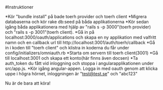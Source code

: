 #Instruktioner

*Kör "bundle install" på bade toerh provider och toerh client
*Migrera databaserna och kör rake db:seed på båda applikationerna
*Kör sedan igång båda applikationera med hjälp av "rails s -p 3000"(toerh provider) och "rails s -p 3001"(toerh client).
*Gå in på localhost:3000/oauth/applications och skapa en ny applikation med valfritt namn och en callback url till http://localhost:3001/auth/toerh/callback
*Gå in i koden till "toerh client" och klistra in koderna du får under config/initializers/omniauth.rb
*Starta om servern till toerh client(3001)
*Gå till localhost:3001 och skapa ett konto(här finns även docsen)
*Ta auth_token du fått vid inloggning och stoppa i angularapplikationen under src/app.js.
*Kör igång angular-appen. Logga in med oauth genom att klicka uppe i högra hörnet, inloggningen är "test@test.se" och "abc123"

Nu är de bara att köra!
